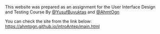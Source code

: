 This website was prepared as an assignment for the User Interface Design and Testing Course By [@YusufBuyuktas](https://github.com/Yusufbuyuktas) and [@AhmtOgn](https://github.com/AhmtOgn)

You can check the site from the link below:
https://ahmtogn.github.io/introAntep/main.html
